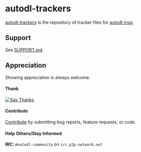 # autodl-trackers

[autodl-trackers](https://github.com/autodl-community/autodl-trackers) is the repository of tracker files for [autodl-irssi](https://github.com/autodl-community/autodl-irssi).


## Support

See [SUPPORT.md](https://github.com/autodl-community/autodl-trackers/blob/master/SUPPORT.md).


## Appreciation

Showing appreciation is always welcome.

#### Thank

[![Say Thanks](https://img.shields.io/badge/thank-thebigmunch-blue.svg?style=flat-square)](https://saythanks.io/to/thebigmunch)

#### Contribute

[Contribute](https://github.com/autodl-community/autodl-irssi/blob/master/CONTRIBUTING.md) by submitting bug reports, feature requests, or code.

#### Help Others/Stay Informed

**IRC:** ``#autodl-community`` on ``irc.p2p-network.net``
